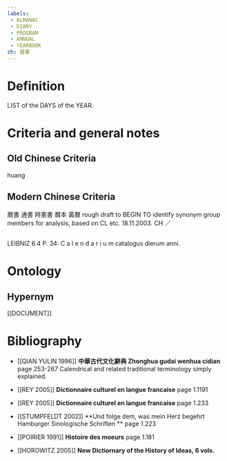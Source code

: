 ```yaml
---
labels: 
 - ALMANAC
 - DIARY
 - PROGRAM
 - ANNUAL
 - YEARBOOK
zh: 曆書
---
```


# Definition
LIST of the DAYS of the YEAR.
# Criteria and general notes
## Old Chinese Criteria
huang
## Modern Chinese Criteria
曆書
通書
時憲書
曆本
黃曆
rough draft to BEGIN TO identify synonym group members for analysis, based on CL etc. 18.11.2003. CH ／
## 
LEIBNIZ 6.4 P. 34: C a l e n d a r i u m catalogus dierum anni.
# Ontology

## Hypernym
[[DOCUMENT]]
# Bibliography
- [[QIAN YULIN 1996]]
**中華古代文化辭典 Zhonghua gudai wenhua cidian** page 253-267
Calendrical and related traditional terminology simply explained.
- [[REY 2005]]
**Dictionnaire culturel en langue francaise** page 1.1191

- [[REY 2005]]
**Dictionnaire culturel en langue francaise** page 1.233

- [[STUMPFELDT 2002]]
**Und folge dem, was mein Herz begehrt Hamburger Sinologische Schriften ** page 1.223

- [[POIRIER 1991]]
**Histoire des moeurs** page 1.181

- [[HOROWITZ 2005]]
**New Dictiornary of the History of Ideas, 6 vols.** 
